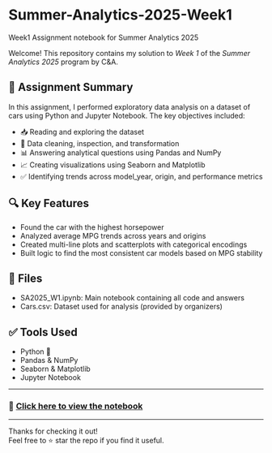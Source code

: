 # Summer-Analytics-2025-Week1
Week1 Assignment notebook for Summer Analytics 2025


Welcome! This repository contains my solution to *Week 1* of the *Summer Analytics 2025* program by C&A.

## 📌 Assignment Summary

In this assignment, I performed exploratory data analysis on a dataset of cars using Python and Jupyter Notebook. The key objectives included:

- 📥 Reading and exploring the dataset
- 🧹 Data cleaning, inspection, and transformation
- 📊 Answering analytical questions using Pandas and NumPy
- 📈 Creating visualizations using Seaborn and Matplotlib
- ✅ Identifying trends across model_year, origin, and performance metrics

## 🔍 Key Features

- Found the car with the highest horsepower
- Analyzed average MPG trends across years and origins
- Created multi-line plots and scatterplots with categorical encodings
- Built logic to find the most consistent car models based on MPG stability
## 📁 Files

- SA2025_W1.ipynb: Main notebook containing all code and answers
- Cars.csv: Dataset used for analysis (provided by organizers)

## ✅ Tools Used

- Python 🐍
- Pandas & NumPy
- Seaborn & Matplotlib
- Jupyter Notebook

---

### 🔗 [Click here to view the notebook](SA2025_W1.ipynb)

---

Thanks for checking it out!  
Feel free to ⭐ star the repo if you find it useful.
